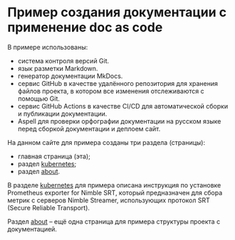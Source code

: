 # Пример создания документации с применение doc as code

В примере использованы:

- система контроля версий Git.
- язык разметки Markdown.
- генератор документации MkDocs.
- сервис GitHub в качестве удалённого репозитория для хранения файлов проекта, в котором все изменения отслеживаются с помощью Git.
-  сервис GitHub Actions в качестве CI/CD для автоматической сборки и публикации документации.
- Aspell для проверки орфографии документации на русском языке перед сборкой документации и деплоем сайт. 

На данном сайте для примера созданы три раздела (страницы):

- главная страница (эта);
- раздел [kubernetes](kubernetes.md);
- раздел [about](about.md).

В разделе [kubernetes](kubernetes.md) для примера описана инструкция по установке Prometheus exporter for Nimble SRT, который предназначен для сбора метрик с серверов Nimble Streamer, использующих протокол SRT (Secure Reliable Transport).

Раздел [about](about.md) – ещё одна страница для примера структуры проекта с документацией.